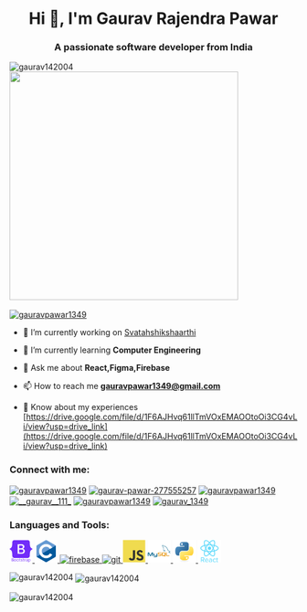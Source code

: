 <h1 align="center">Hi 👋, I'm Gaurav Rajendra Pawar</h1>
<h3 align="center">A passionate software developer from India</h3>
<img align="left" src="https://github-readme-stats.vercel.app/api/top-langs?username=gaurav142004&show_icons=true&locale=en&layout=compact" alt="gaurav142004" />
<p align="left"> <img src="https://images.playground.com/0cdde021632a4dcc9ac1e9d4fa16d4dd.jpeg" height="400px" width="400px"/> </p>

<p align="left"> <a href="https://twitter.com/gauravpawar1349" target="blank"><img src="https://img.shields.io/twitter/follow/gauravpawar1349?logo=twitter&style=for-the-badge" alt="gauravpawar1349" /></a> </p>

- 🔭 I’m currently working on [Svatahshikshaarthi](https://github.com/GAURAV142004/Svatahshikshaarthi)

- 🌱 I’m currently learning **Computer Engineering**

- 💬 Ask me about **React,Figma,Firebase**

- 📫 How to reach me **gauravpawar1349@gmail.com**

- 📄 Know about my experiences [https://drive.google.com/file/d/1F6AJHvq61llTmVOxEMAOOtoOi3CG4vLi/view?usp=drive_link](https://drive.google.com/file/d/1F6AJHvq61llTmVOxEMAOOtoOi3CG4vLi/view?usp=drive_link)

<h3 align="left">Connect with me:</h3>
<p align="left">
<a href="https://twitter.com/gauravpawar1349" target="blank"><img align="center" src="https://raw.githubusercontent.com/rahuldkjain/github-profile-readme-generator/master/src/images/icons/Social/twitter.svg" alt="gauravpawar1349" height="30" width="40" /></a>
<a href="https://linkedin.com/in/gaurav-pawar-277555257" target="blank"><img align="center" src="https://raw.githubusercontent.com/rahuldkjain/github-profile-readme-generator/master/src/images/icons/Social/linked-in-alt.svg" alt="gaurav-pawar-277555257" height="30" width="40" /></a>
<a href="https://kaggle.com/gauravpawar1349" target="blank"><img align="center" src="https://raw.githubusercontent.com/rahuldkjain/github-profile-readme-generator/master/src/images/icons/Social/kaggle.svg" alt="gauravpawar1349" height="30" width="40" /></a>
<a href="https://instagram.com/__gaurav__111_" target="blank"><img align="center" src="https://raw.githubusercontent.com/rahuldkjain/github-profile-readme-generator/master/src/images/icons/Social/instagram.svg" alt="__gaurav__111_" height="30" width="40" /></a>
<a href="https://www.hackerrank.com/gauravpawar1349" target="blank"><img align="center" src="https://raw.githubusercontent.com/rahuldkjain/github-profile-readme-generator/master/src/images/icons/Social/hackerrank.svg" alt="gauravpawar1349" height="30" width="40" /></a>
<a href="https://www.leetcode.com/gaurav_1349" target="blank"><img align="center" src="https://raw.githubusercontent.com/rahuldkjain/github-profile-readme-generator/master/src/images/icons/Social/leet-code.svg" alt="gaurav_1349" height="30" width="40" /></a>
</p>

<h3 align="left">Languages and Tools:</h3>
<p align="left"> <a href="https://getbootstrap.com" target="_blank" rel="noreferrer"> <img src="https://raw.githubusercontent.com/devicons/devicon/master/icons/bootstrap/bootstrap-plain-wordmark.svg" alt="bootstrap" width="40" height="40"/> </a> <a href="https://www.cprogramming.com/" target="_blank" rel="noreferrer"> <img src="https://raw.githubusercontent.com/devicons/devicon/master/icons/c/c-original.svg" alt="c" width="40" height="40"/> </a> <a href="https://firebase.google.com/" target="_blank" rel="noreferrer"> <img src="https://www.vectorlogo.zone/logos/firebase/firebase-icon.svg" alt="firebase" width="40" height="40"/> </a> <a href="https://git-scm.com/" target="_blank" rel="noreferrer"> <img src="https://www.vectorlogo.zone/logos/git-scm/git-scm-icon.svg" alt="git" width="40" height="40"/> </a> <a href="https://developer.mozilla.org/en-US/docs/Web/JavaScript" target="_blank" rel="noreferrer"> <img src="https://raw.githubusercontent.com/devicons/devicon/master/icons/javascript/javascript-original.svg" alt="javascript" width="40" height="40"/> </a> <a href="https://www.mysql.com/" target="_blank" rel="noreferrer"> <img src="https://raw.githubusercontent.com/devicons/devicon/master/icons/mysql/mysql-original-wordmark.svg" alt="mysql" width="40" height="40"/> </a> <a href="https://www.python.org" target="_blank" rel="noreferrer"> <img src="https://raw.githubusercontent.com/devicons/devicon/master/icons/python/python-original.svg" alt="python" width="40" height="40"/> </a> <a href="https://reactjs.org/" target="_blank" rel="noreferrer"> <img src="https://raw.githubusercontent.com/devicons/devicon/master/icons/react/react-original-wordmark.svg" alt="react" width="40" height="40"/> </a> </p>

<p><img align="left" src="https://github-readme-stats.vercel.app/api/top-langs?username=gaurav142004&show_icons=true&locale=en&layout=compact" alt="gaurav142004" /></p>

<p>&nbsp;<img align="center" src="https://github-readme-stats.vercel.app/api?username=gaurav142004&show_icons=true&locale=en" alt="gaurav142004" /></p>

<p><img align="center" src="https://github-readme-streak-stats.herokuapp.com/?user=gaurav142004&" alt="gaurav142004" /></p>
